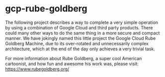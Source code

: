 # gcp-rube-goldberg

The following project describes a way to complete a very simple operation by using a combination of Google Cloud and third party products. There could many other ways to do the same thing in a more secure and compact manner. We have jokingly named this little project the Google Cloud Rube Goldberg Machine, due to its over-rotated and unnecessarily complex architecture, which at the end of the day only achieves a very trivial task. 

For more information about Rube Goldberg, a super cool American cartoonist, and how fun and awesome his work was, please visit: https://www.rubegoldberg.org/
